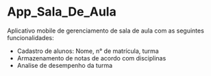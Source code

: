 # App_Sala_De_Aula

Aplicativo mobile de gerenciamento de sala de aula com as seguintes funcionalidades:

- Cadastro de alunos: Nome, n° de matrícula, turma
- Armazenamento de notas de acordo com disciplinas
- Analise de desempenho da turma
